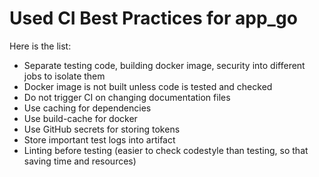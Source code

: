 # Used CI Best Practices for app_go

Here is the list:

- Separate testing code, building docker image, security into different jobs to isolate them
- Docker image is not built unless code is tested and checked
- Do not trigger CI on changing documentation files
- Use caching for dependencies
- Use build-cache for docker
- Use GitHub secrets for storing tokens
- Store important test logs into artifact
- Linting before testing (easier to check codestyle than testing, so that saving time and resources)